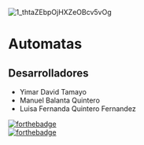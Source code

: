 ![1_thtaZEbpOjHXZeOBcv5vOg](https://user-images.githubusercontent.com/45322807/112780624-de647700-900e-11eb-93df-3ec9b3d34e80.jpeg)
# Automatas

## Desarrolladores
- Yimar David Tamayo
- Manuel Balanta Quintero
- Luisa Fernanda Quintero Fernandez

[![forthebadge](https://forthebadge.com/images/badges/made-with-java.svg)](https://forthebadge.com) <br>
[![forthebadge](https://forthebadge.com/images/badges/uses-css.svg)](https://forthebadge.com)
